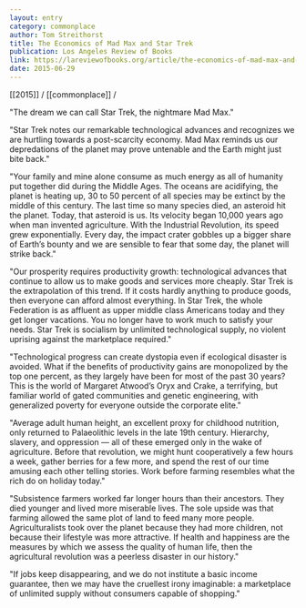```yaml
---
layout: entry
category: commonplace
author: Tom Streithorst
title: The Economics of Mad Max and Star Trek
publication: Los Angeles Review of Books 
link: https://lareviewofbooks.org/article/the-economics-of-mad-max-and-star-trek/
date: 2015-06-29
---
```


[[2015]] / [[commonplace]] / 

"The dream we can call Star Trek, the nightmare Mad Max."
 
"Star Trek notes our remarkable technological advances and recognizes we are hurtling towards a post-scarcity economy. Mad Max reminds us our depredations of the planet may prove untenable and the Earth might just bite back."

"Your family and mine alone consume as much energy as all of humanity put together did during the Middle Ages. The oceans are acidifying, the planet is heating up, 30 to 50 percent of all species may be extinct by the middle of this century. The last time so many species died, an asteroid hit the planet. Today, that asteroid is us. Its velocity began 10,000 years ago when man invented agriculture. With the Industrial Revolution, its speed grew exponentially. Every day, the impact crater gobbles up a bigger share of Earth’s bounty and we are sensible to fear that some day, the planet will strike back."

"Our prosperity requires productivity growth: technological advances that continue to allow us to make goods and services more cheaply. Star Trek is the extrapolation of this trend. If it costs hardly anything to produce goods, then everyone can afford almost everything. In Star Trek, the whole Federation is as affluent as upper middle class Americans today and they get longer vacations. You no longer have to work much to satisfy your needs. Star Trek is socialism by unlimited technological supply, no violent uprising against the marketplace required."

"Technological progress can create dystopia even if ecological disaster is avoided. What if the benefits of productivity gains are monopolized by the top one percent, as they largely have been for most of the past 30 years? This is the world of Margaret Atwood’s Oryx and Crake, a terrifying, but familiar world of gated communities and genetic engineering, with generalized poverty for everyone outside the corporate elite."

"Average adult human height, an excellent proxy for childhood nutrition, only returned to Palaeolithic levels in the late 19th century. Hierarchy, slavery, and oppression — all of these emerged only in the wake of agriculture. Before that revolution, we might hunt cooperatively a few hours a week, gather berries for a few more, and spend the rest of our time amusing each other telling stories. Work before farming resembles what the rich do on holiday today."

"Subsistence farmers worked far longer hours than their ancestors. They died younger and lived more miserable lives. The sole upside was that farming allowed the same plot of land to feed many more people. Agriculturalists took over the planet because they had more children, not because their lifestyle was more attractive. If health and happiness are the measures by which we assess the quality of human life, then the agricultural revolution was a peerless disaster in our history."

"If jobs keep disappearing, and we do not institute a basic income guarantee, then we may have the cruellest irony imaginable: a marketplace of unlimited supply without consumers capable of shopping."
